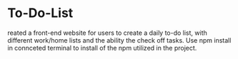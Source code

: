 # To-Do-List

reated a front-end website for users to create a daily to-do list, with different work/home lists and the ability the check off tasks. Use npm install in connceted terminal to install of the npm utilized in the project.
